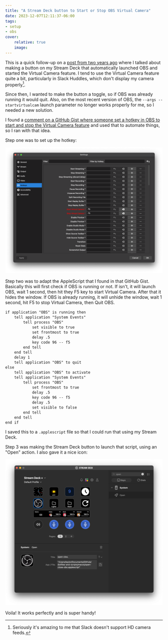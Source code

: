 ```yaml
---
title: "A Stream Deck button to Start or Stop OBS Virtual Camera"
date: 2023-12-07T12:11:37-06:00
tags:
- setup
- obs
cover:
    relative: true
    image: 
---
```


This is a quick follow-up on a [post from two years ago](https://jadin.me/starting-obs-with-streamdeck/) where I talked about making a button on my Stream Deck that automatically launched OBS and started the Virtual Camera feature. I tend to use the Virtual Camera feature quite a bit, particularly in Slack Huddles, which don't display my camera properly[^1].

Since then, I wanted to make the button a toggle, so if OBS was already running it would quit. Also, on the most recent version of OBS, the `--args --startvirtualcam` launch parameter no longer works properly for me, so I needed a new solution.

I found a [comment on a GitHub Gist where someone set a hotkey in OBS to start and stop the Virtual Camera feature](https://gist.github.com/iamkirkbater/ba6278d0ac6d695cb8c6c5fc309ba210?permalink_comment_id=4115758#gistcomment-4115758) and used that to automate things, so I ran with that idea.

Step one was to set up the hotkey:

![OBS's Settings page under hotkeys](<Capture 2023-12-07 12.16.24@2x.png>)

Step two was to adapt the AppleScript that I found in that GitHub Gist. Basically this will first check if OBS is running or not. If isn't, it will launch OBS, wait 1 second, then hit they F5 key to start Virtual Camera. After that it hides the window. If OBS is already running, it will unhide the window, wait 1 second, hit F5 to stop Virtual Camera, then Quit OBS.

```applescript
if application "OBS" is running then
	tell application "System Events"
		tell process "OBS"
			set visible to true
			set frontmost to true
			delay .5
			key code 96 -- f5
		end tell
	end tell
	delay 1
	tell application "OBS" to quit
else
	tell application "OBS" to activate
	tell application "System Events"
		tell process "OBS"
			set frontmost to true
			delay .5
			key code 96 -- f5
			delay .5
			set visible to false
		end tell
	end tell
end if
```

I saved this to a `.applescript` file so that I could run that using my Stream Deck.

Step 3 was making the Stream Deck button to launch that script, using an "Open" action. I also gave it a nice icon:

![the stream deck configuration software with an OBS logo on one of the buttons](<Capture 2023-12-07 12.23.15@2x.png>)

Voila! It works perfectly and is super handy!

[^1]: Seriously it's amazing to me that Slack doesn't support HD camera feeds.
